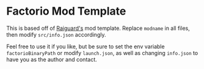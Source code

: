 # Factorio Mod Template
This is based off of [Raiguard's](https://github.com/raiguard) mod template. Replace `modname` in all files, then modify `src/info.json` accordingly.

Feel free to use it if you like, but be sure to set the env variable `factorioBinaryPath` or modify `launch.json`, as well as changing `info.json` to have you as the author and contact.
